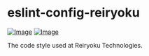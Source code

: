 # eslint-config-reiryoku
[![Image](https://img.shields.io/npm/v/@reiryoku/eslint-config-reiryoku)](https://www.npmjs.com/package/@reiryoku/eslint-config-reiryoku)
[![Image](https://img.shields.io/npm/l/@reiryoku/eslint-config-reiryoku)](LICENSE)
<br>

The code style used at Reiryoku Technologies.
